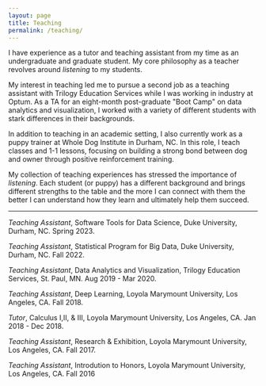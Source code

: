 ```yaml
--- 
layout: page
title: Teaching
permalink: /teaching/
---
```


I have experience as a tutor and teaching assistant from my time as an undergraduate and graduate
student. My core philosophy as a teacher revolves around *listening* to my students. 

My interest in teaching led me to pursue a second job as a teaching assistant with Trilogy Education Services while I 
was working in industry at Optum. As a TA for an eight-month post-graduate "Boot Camp" on data analytics and visualization,
I worked with a variety of different students with stark differences in their backgrounds.

In addition to teaching in an academic setting, I also currently work as a puppy trainer at Whole Dog Institute in 
Durham, NC. In this role, I teach classes and 1-1 lessons, focusing on building a strong bond between dog and 
owner through positive reinforcement training. 

My collection of teaching experiences has stressed the importance of *listening*. Each student (or puppy) 
has a different background and brings different strengths to the table and the more I can connect with them the better I
can understand how they learn and ultimately help them succeed.

***

*Teaching Assistant*, Software Tools for Data Science, Duke University, Durham, NC. Spring 2023.

*Teaching Assistant*, Statistical Program for Big Data, Duke University, Durham, NC. Fall 2022.

*Teaching Assistant*, Data Analytics and Visualization, Trilogy Education Services, St. Paul, MN. Aug 2019 - Mar 2020.

*Teaching Assistant*, Deep Learning, Loyola Marymount University, Los Angeles, CA. Fall 2018.

*Tutor*, Calculus I,II, & III, Loyola Marymount University, Los Angeles, CA. Jan 2018 - Dec 2018.

*Teaching Assistant*, Research & Exhibition, Loyola Marymount University, Los Angeles, CA. Fall 2017.

*Teaching Assistant*, Introdution to Honors, Loyola Marymount University, Los Angeles, CA. Fall 2016